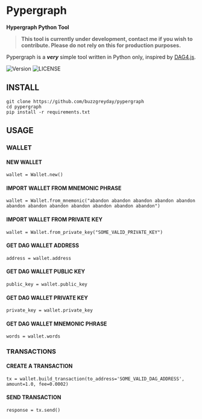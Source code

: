 # Pypergraph
**Hypergraph Python Tool**

> **This tool is currently under development, contact me if you wish to contribute. Please do not rely on this for production purposes.**

Pypergraph is a ***very*** simple tool written in Python only, inspired by [DAG4.js](https://github.com/StardustCollective/dag4.js).

![Version](https://img.shields.io/badge/version-0.0.1-yellow.svg)
![LICENSE](https://img.shields.io/badge/license-MIT-blue.svg)
## INSTALL
```
git clone https://github.com/buzzgreyday/pypergraph
cd pypergraph
pip install -r requirements.txt
```

## USAGE

### WALLET
#### NEW WALLET
```
wallet = Wallet.new()
```
#### IMPORT WALLET FROM MNEMONIC PHRASE
```
wallet = Wallet.from_mnemonic("abandon abandon abandon abandon abandon abandon abandon abandon abandon abandon abandon abandon")
```
#### IMPORT WALLET FROM PRIVATE KEY
```
wallet = Wallet.from_private_key("SOME_VALID_PRIVATE_KEY")
```
#### GET DAG WALLET ADDRESS
```
address = wallet.address
```
#### GET DAG WALLET PUBLIC KEY
```
public_key = wallet.public_key
```
#### GET DAG WALLET PRIVATE KEY
```
private_key = wallet.private_key
```
#### GET DAG WALLET MNEMONIC PHRASE
```
words = wallet.words
```
### TRANSACTIONS
#### CREATE A TRANSACTION
```
tx = wallet.build_transaction(to_address='SOME_VALID_DAG_ADDRESS', amount=1.0, fee=0.0002)
```
#### SEND TRANSACTION
```
response = tx.send()
```